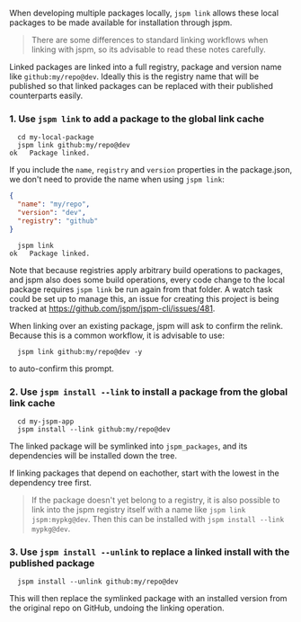 When developing multiple packages locally, `jspm link` allows these local packages to be made available for installation through jspm.

> There are some differences to standard linking workflows when linking with jspm, so its advisable to read these notes carefully.

Linked packages are linked into a full registry, package and version name like `github:my/repo@dev`. Ideally this is the registry name that will be published so that linked packages can be replaced with their published counterparts easily.

### 1. Use `jspm link` to add a package to the global link cache

```
  cd my-local-package
  jspm link github:my/repo@dev
ok   Package linked.
```

If you include the `name`, `registry` and `version` properties in the package.json, we don't need to provide the name when using `jspm link`:

```json
{
  "name": "my/repo",
  "version": "dev",
  "registry": "github"
}
```
```
  jspm link
ok   Package linked.
```

Note that because registries apply arbitrary build operations to packages, and jspm also does some build operations, every code change to the local package requires `jspm link` be run again from that folder. A watch task could be set up to manage this, an issue for creating this project is being tracked at https://github.com/jspm/jspm-cli/issues/481.

When linking over an existing package, jspm will ask to confirm the relink. Because this is a common workflow, it is advisable to use:

```
  jspm link github:my/repo@dev -y
```

to auto-confirm this prompt.

### 2. Use `jspm install --link` to install a package from the global link cache

```
  cd my-jspm-app
  jspm install --link github:my/repo@dev
```

The linked package will be symlinked into `jspm_packages`, and its dependencies will be installed down the tree.

If linking packages that depend on eachother, start with the lowest in the dependency tree first.

> If the package doesn't yet belong to a registry, it is also possible to link into the jspm registry itself with a name like `jspm link jspm:mypkg@dev`. Then this can be installed with `jspm install --link mypkg@dev`.

### 3. Use `jspm install --unlink` to replace a linked install with the published package

```
  jspm install --unlink github:my/repo@dev
```

This will then replace the symlinked package with an installed version from the original repo on GitHub, undoing the linking operation.
